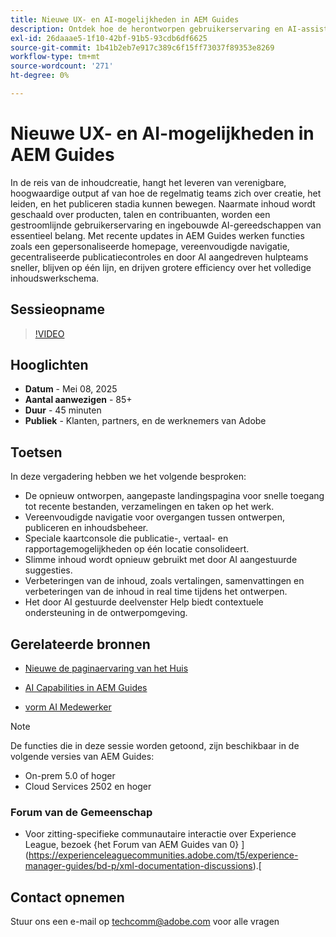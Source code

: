 ```yaml
---
title: Nieuwe UX- en AI-mogelijkheden in AEM Guides
description: Ontdek hoe de herontworpen gebruikerservaring en AI-assistenten in AEM Guides het ontwerpen stroomlijnen, de navigatie verbeteren en realtime intelligentie in uw contentworkflows brengen.
exl-id: 26daaae5-1f10-42bf-91b5-93cdb6df6625
source-git-commit: 1b41b2eb7e917c389c6f15ff73037f89353e8269
workflow-type: tm+mt
source-wordcount: '271'
ht-degree: 0%

---
```


# Nieuwe UX- en AI-mogelijkheden in AEM Guides

In de reis van de inhoudcreatie, hangt het leveren van verenigbare, hoogwaardige output af van hoe de regelmatig teams zich over creatie, het leiden, en het publiceren stadia kunnen bewegen. Naarmate inhoud wordt geschaald over producten, talen en contribuanten, worden een gestroomlijnde gebruikerservaring en ingebouwde AI-gereedschappen van essentieel belang. Met recente updates in AEM Guides werken functies zoals een gepersonaliseerde homepage, vereenvoudigde navigatie, gecentraliseerde publicatiecontroles en door AI aangedreven hulpteams sneller, blijven op één lijn, en drijven grotere efficiency over het volledige inhoudswerkschema.


## Sessieopname

>[!VIDEO](https://video.tv.adobe.com/v/3458396/?quality=12&learn=on)

## Hooglichten

- **Datum** - Mei 08, 2025
- **Aantal aanwezigen** - 85+
- **Duur** - 45 minuten
- **Publiek** - Klanten, partners, en de werknemers van Adobe

## Toetsen

In deze vergadering hebben we het volgende besproken:
- De opnieuw ontworpen, aangepaste landingspagina voor snelle toegang tot recente bestanden, verzamelingen en taken op het werk.
- Vereenvoudigde navigatie voor overgangen tussen ontwerpen, publiceren en inhoudsbeheer.
- Speciale kaartconsole die publicatie-, vertaal- en rapportagemogelijkheden op één locatie consolideert.
- Slimme inhoud wordt opnieuw gebruikt met door AI aangestuurde suggesties.
- Verbeteringen van de inhoud, zoals vertalingen, samenvattingen en verbeteringen van de inhoud in real time tijdens het ontwerpen.
- Het door AI gestuurde deelvenster Help biedt contextuele ondersteuning in de ontwerpomgeving.


## Gerelateerde bronnen

- [ Nieuwe de paginaervaring van het Huis ](https://experienceleague.adobe.com/en/docs/experience-manager-guides/using/user-guide/home-page/intro-home-page)

- [ AI Capabilities in AEM Guides ](https://experienceleague.adobe.com/en/docs/experience-manager-guides/using/user-guide/ai-assistant-aem/ai-assistant)

- [ vorm AI Medewerker ](https://experienceleague.adobe.com/en/docs/experience-manager-guides/using/install-guide/cs-ig/web-editor-configs-cs/conf-smart-suggestions)



>[!NOTE]
>
> De functies die in deze sessie worden getoond, zijn beschikbaar in de volgende versies van AEM Guides:
> - On-prem 5.0 of hoger
> - Cloud Services 2502 en hoger


### Forum van de Gemeenschap

- Voor zitting-specifieke communautaire interactie over Experience League, bezoek {het Forum van AEM Guides van 0} ](https://experienceleaguecommunities.adobe.com/t5/experience-manager-guides/bd-p/xml-documentation-discussions).[


## Contact opnemen

Stuur ons een e-mail op <techcomm@adobe.com> voor alle vragen

